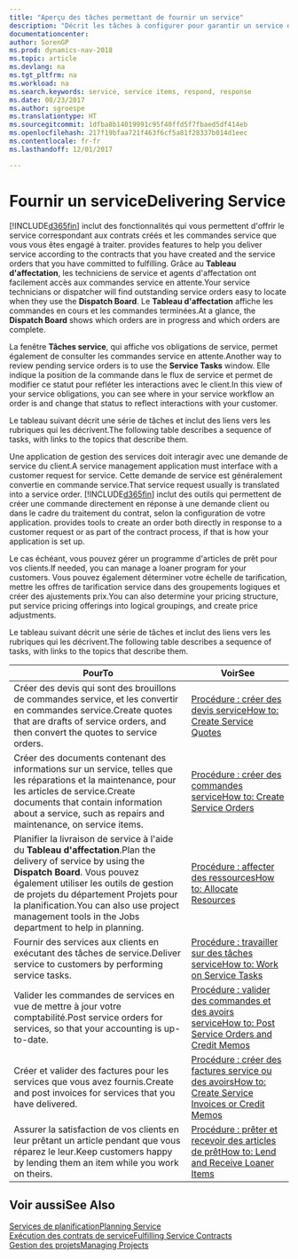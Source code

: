 ```yaml
---
title: "Aperçu des tâches permettant de fournir un service"
description: "Décrit les tâches à configurer pour garantir un service de qualité et respecter les engagement vis-à-vis des clients."
documentationcenter: 
author: SorenGP
ms.prod: dynamics-nav-2018
ms.topic: article
ms.devlang: na
ms.tgt_pltfrm: na
ms.workload: na
ms.search.keywords: service, service items, respond, response
ms.date: 08/23/2017
ms.author: sgroespe
ms.translationtype: HT
ms.sourcegitcommit: 1dfba8b14019991c95f40ffd5f7fbaed5df414eb
ms.openlocfilehash: 217f19bfaa721f463f6cf5a81f28337b014d1eec
ms.contentlocale: fr-fr
ms.lasthandoff: 12/01/2017

---
```

# <a name="delivering-service"></a><span data-ttu-id="94e01-103">Fournir un service</span><span class="sxs-lookup"><span data-stu-id="94e01-103">Delivering Service</span></span>
[!INCLUDE[d365fin](includes/d365fin_md.md)]<span data-ttu-id="94e01-104"> inclut des fonctionnalités qui vous permettent d'offrir le service correspondant aux contrats créés et les commandes service que vous vous êtes engagé à traiter.</span><span class="sxs-lookup"><span data-stu-id="94e01-104"> provides features to help you deliver service according to the contracts that you have created and the service orders that you have committed to fulfilling.</span></span> <span data-ttu-id="94e01-105">Grâce au **Tableau d'affectation**, les techniciens de service et agents d'affectation ont facilement accès aux commandes service en attente.</span><span class="sxs-lookup"><span data-stu-id="94e01-105">Your service technicians or dispatcher will find outstanding service orders easy to locate when they use the **Dispatch Board**.</span></span> <span data-ttu-id="94e01-106">Le **Tableau d'affectation** affiche les commandes en cours et les commandes terminées.</span><span class="sxs-lookup"><span data-stu-id="94e01-106">At a glance, the **Dispatch Board** shows which orders are in progress and which orders are complete.</span></span>  
  
<span data-ttu-id="94e01-107">La fenêtre **Tâches service**, qui affiche vos obligations de service, permet également de consulter les commandes service en attente.</span><span class="sxs-lookup"><span data-stu-id="94e01-107">Another way to review pending service orders is to use the **Service Tasks** window.</span></span> <span data-ttu-id="94e01-108">Elle indique la position de la commande dans le flux de service et permet de modifier ce statut pour refléter les interactions avec le client.</span><span class="sxs-lookup"><span data-stu-id="94e01-108">In this view of your service obligations, you can see where in your service workflow an order is and change that status to reflect interactions with your customer.</span></span>  
  
<span data-ttu-id="94e01-109">Le tableau suivant décrit une série de tâches et inclut des liens vers les rubriques qui les décrivent.</span><span class="sxs-lookup"><span data-stu-id="94e01-109">The following table describes a sequence of tasks, with links to the topics that describe them.</span></span>   

<span data-ttu-id="94e01-110">Une application de gestion des services doit interagir avec une demande de service du client.</span><span class="sxs-lookup"><span data-stu-id="94e01-110">A service management application must interface with a customer request for service.</span></span> <span data-ttu-id="94e01-111">Cette demande de service est généralement convertie en commande service.</span><span class="sxs-lookup"><span data-stu-id="94e01-111">That service request usually is translated into a service order.</span></span> [!INCLUDE[d365fin](includes/d365fin_md.md)]<span data-ttu-id="94e01-112"> inclut des outils qui permettent de créer une commande directement en réponse à une demande client ou dans le cadre du traitement du contrat, selon la configuration de votre application.</span><span class="sxs-lookup"><span data-stu-id="94e01-112"> provides tools to create an order both directly in response to a customer request or as part of the contract process, if that is how your application is set up.</span></span>  
  
<span data-ttu-id="94e01-113">Le cas échéant, vous pouvez gérer un programme d'articles de prêt pour vos clients.</span><span class="sxs-lookup"><span data-stu-id="94e01-113">If needed, you can manage a loaner program for your customers.</span></span> <span data-ttu-id="94e01-114">Vous pouvez également déterminer votre échelle de tarification, mettre les offres de tarification service dans des groupements logiques et créer des ajustements prix.</span><span class="sxs-lookup"><span data-stu-id="94e01-114">You can also determine your pricing structure, put service pricing offerings into logical groupings, and create price adjustments.</span></span>  
  
<span data-ttu-id="94e01-115">Le tableau suivant décrit une série de tâches et inclut des liens vers les rubriques qui les décrivent.</span><span class="sxs-lookup"><span data-stu-id="94e01-115">The following table describes a sequence of tasks, with links to the topics that describe them.</span></span>   
  
|<span data-ttu-id="94e01-116">**Pour**</span><span class="sxs-lookup"><span data-stu-id="94e01-116">**To**</span></span>|<span data-ttu-id="94e01-117">**Voir**</span><span class="sxs-lookup"><span data-stu-id="94e01-117">**See**</span></span>|  
|------------|-------------|  
|<span data-ttu-id="94e01-118">Créer des devis qui sont des brouillons de commandes service, et les convertir en commandes service.</span><span class="sxs-lookup"><span data-stu-id="94e01-118">Create quotes that are drafts of service orders, and then convert the quotes to service orders.</span></span>|[<span data-ttu-id="94e01-119">Procédure : créer des devis service</span><span class="sxs-lookup"><span data-stu-id="94e01-119">How to: Create Service Quotes</span></span>](service-how-to-create-service-quotes.md)|
|<span data-ttu-id="94e01-120">Créer des documents contenant des informations sur un service, telles que les réparations et la maintenance, pour les articles de service.</span><span class="sxs-lookup"><span data-stu-id="94e01-120">Create documents that contain information about a service, such as repairs and maintenance, on service items.</span></span>|[<span data-ttu-id="94e01-121">Procédure : créer des commandes service</span><span class="sxs-lookup"><span data-stu-id="94e01-121">How to: Create Service Orders</span></span>](service-how-to-create-service-orders.md)|
|<span data-ttu-id="94e01-122">Planifier la livraison de service à l'aide du **Tableau d'affectation**.</span><span class="sxs-lookup"><span data-stu-id="94e01-122">Plan the delivery of service by using the **Dispatch Board**.</span></span> <span data-ttu-id="94e01-123">Vous pouvez également utiliser les outils de gestion de projets du département Projets pour la planification.</span><span class="sxs-lookup"><span data-stu-id="94e01-123">You can also use project management tools in the Jobs department to help in planning.</span></span>|[<span data-ttu-id="94e01-124">Procédure : affecter des ressources</span><span class="sxs-lookup"><span data-stu-id="94e01-124">How to: Allocate Resources</span></span>](service-how-to-allocate-resources.md)|  
|<span data-ttu-id="94e01-125">Fournir des services aux clients en exécutant des tâches de service.</span><span class="sxs-lookup"><span data-stu-id="94e01-125">Deliver service to customers by performing service tasks.</span></span>|[<span data-ttu-id="94e01-126">Procédure : travailler sur des tâches service</span><span class="sxs-lookup"><span data-stu-id="94e01-126">How to: Work on Service Tasks</span></span>](service-how-to-work-on-service-tasks.md)|  
|<span data-ttu-id="94e01-127">Valider les commandes de services en vue de mettre à jour votre comptabilité.</span><span class="sxs-lookup"><span data-stu-id="94e01-127">Post service orders for services, so that your accounting is up-to-date.</span></span>|[<span data-ttu-id="94e01-128">Procédure : valider des commandes et des avoirs service</span><span class="sxs-lookup"><span data-stu-id="94e01-128">How to: Post Service Orders and Credit Memos</span></span>](service-how-to-post-service-orders.md)|  
|<span data-ttu-id="94e01-129">Créer et valider des factures pour les services que vous avez fournis.</span><span class="sxs-lookup"><span data-stu-id="94e01-129">Create and post invoices for services that you have delivered.</span></span>|[<span data-ttu-id="94e01-130">Procédure : créer des factures service ou des avoirs</span><span class="sxs-lookup"><span data-stu-id="94e01-130">How to: Create Service Invoices or Credit Memos</span></span>](service-how-create-invoices.md)|  
|<span data-ttu-id="94e01-131">Assurer la satisfaction de vos clients en leur prêtant un article pendant que vous réparez le leur.</span><span class="sxs-lookup"><span data-stu-id="94e01-131">Keep customers happy by lending them an item while you work on theirs.</span></span>| [<span data-ttu-id="94e01-132">Procédure : prêter et recevoir des articles de prêt</span><span class="sxs-lookup"><span data-stu-id="94e01-132">How to: Lend and Receive Loaner Items</span></span>](service-how-to-lend-receive-loaners.md)|
  
## <a name="see-also"></a><span data-ttu-id="94e01-133">Voir aussi</span><span class="sxs-lookup"><span data-stu-id="94e01-133">See Also</span></span>  
[<span data-ttu-id="94e01-134">Services de planification</span><span class="sxs-lookup"><span data-stu-id="94e01-134">Planning Service</span></span>](service-plan-service.md)  
[<span data-ttu-id="94e01-135">Exécution des contrats de service</span><span class="sxs-lookup"><span data-stu-id="94e01-135">Fulfilling Service Contracts</span></span>](service-fulfill-service-contracts.md)  
[<span data-ttu-id="94e01-136">Gestion des projets</span><span class="sxs-lookup"><span data-stu-id="94e01-136">Managing Projects</span></span>](projects-manage-projects.md)  

